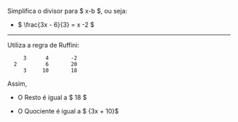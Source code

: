 Simplifica o divisor para $  x-b $, ou seja: 

 - $ \frac{3x - 6}{3} =  x -2 $

-------------------------------------------------------------

Utiliza a regra de Ruffini: 

         3      4       -2
      2         6       20
         3     10       18

Assim,  

- O Resto é igual a $ 18 $

- O Quociente é igual a $ {3x + 10}$


